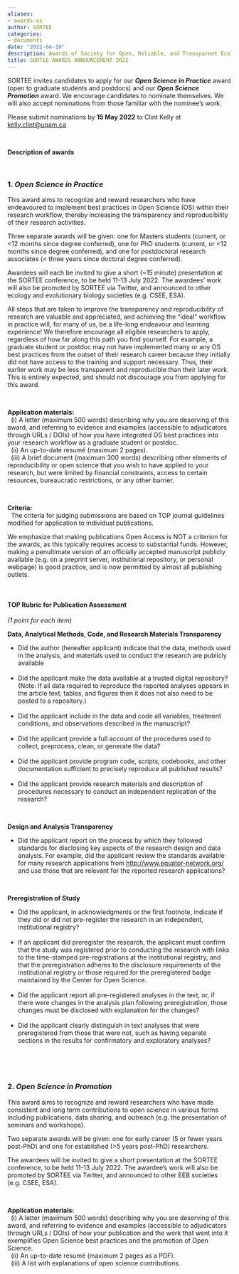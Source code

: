 ```yaml
---
aliases:
- awards-us
author: SORTEE
categories:
- documents
date: "2022-04-19"
description: Awards of Society for Open, Reliable, and Transparent Ecology and Evolutionary biology (SORTEE)
title: SORTEE AWARDS ANNOUNCEMENT 2022
---
```


SORTEE invites candidates to apply for our ***Open Science in Practice*** award (open to graduate students and postdocs) and our ***Open Science Promotion*** award. We encourage candidates to nominate themselves. We will also accept nominations from those familiar with the nominee’s work. 

Please submit nominations by **15 May 2022** to Clint Kelly at [kelly.clint@uqam.ca](mailto:kelly.clint@uqam.ca)

&nbsp;

**Description of awards**   

&nbsp;


### 1. ***Open Science in Practice***   

This award aims to recognize and reward researchers who have endeavoured to implement best practices in Open Science (OS) within their research workflow, thereby increasing the transparency and reproducibility of their research activities. 

Three separate awards will be given: one for Masters students (current, or <12 months since degree conferred), one for PhD students (current, or <12 months since degree conferred), and one for postdoctoral research associates (< three years since doctoral degree conferred).

Awardees will each be invited to give a short (~15 minute) presentation at the SORTEE conference, to be held 11-13 July 2022. The awardees’ work will also be promoted by SORTEE via Twitter, and announced to other ecology and evolutionary biology societies (e.g. CSEE, ESA). 

All steps that are taken to improve the transparency and reproducibility of research are valuable and appreciated, and achieving the “ideal” workflow in practice will, for many of us, be a life-long endeavour and learning experience! We therefore encourage all eligible researchers to apply, regardless of how far along this path you find yourself. For example, a graduate student or postdoc may not have implemented many or any OS best practices from the outset of their research career because they initially did not have access to the training and support necessary. Thus, their earlier work may be less transparent and reproducible than their later work. This is entirely expected, and should not discourage you from applying for this award.

&nbsp;

**Application materials:**   
&nbsp;
(i) A letter (maximum 500 words) describing why you are deserving of this award, and referring to evidence and examples (accessible to adjudicators through URLs / DOIs) of how you have integrated OS best practices into your research workflow as a graduate student or postdoc.    
&nbsp;
(ii) An up-to-date resumé (maximum 2 pages).      
&nbsp;
(iii) A brief document (maximum 300 words) describing other elements of reproducibility or open science that you wish to have applied to your research, but were limited by financial constraints, access to certain resources, bureaucratic restrictions, or any other barrier.   
  

&nbsp;

**Criteria:**  
&nbsp;
The criteria for judging submissions are based on TOP journal guidelines modified for application to individual publications.

We emphasize that making publications Open Access is NOT a criterion for the awards, as this typically requires access to substantial funds. However, making a penultimate version of an officially accepted manuscript publicly available (e.g. on a preprint server, institutional repository, or personal webpage) is good practice, and is now permitted by almost all publishing outlets.

&nbsp;

#### TOP Rubric for Publication Assessment   
*(1 point for each item)*     

**Data, Analytical Methods, Code, and Research Materials Transparency**   

-  Did the author (hereafter applicant) indicate that the data, methods used in the analysis, and materials used to conduct the research are publicly available    
&nbsp;
-  Did the applicant make the data available at a trusted digital repository? (Note: If all data required to reproduce the reported analyses appears in the article text, tables, and figures then it does not also need to be posted to a repository.)    
&nbsp;
-  Did the applicant include in the data and code all variables, treatment conditions, and observations described in the manuscript?   
&nbsp;
-  Did the applicant provide a full account of the procedures used to collect, preprocess, clean, or generate the data?   
&nbsp;
-  Did the applicant provide program code, scripts, codebooks, and other documentation sufficient to precisely reproduce all published results?   
&nbsp;
-  Did the applicant provide research materials and description of procedures necessary to conduct an independent replication of the research?

&nbsp;
&nbsp;

**Design and Analysis Transparency**   

-  Did the applicant report on the process by which they followed standards for disclosing key aspects of the research design and data analysis. For example, did the applicant review the standards available for many research applications from http://www.equator-network.org/ and use those that are relevant for the reported research applications?

&nbsp;
&nbsp;

**Preregistration of Study**   

-  Did the applicant, in acknowledgments or the first footnote, indicate if they did or did not pre-register the research in an independent, institutional registry?    
&nbsp;
-  If an applicant did preregister the research, the applicant must confirm that the study was registered prior to conducting the research with links to the time-stamped pre-registrations at the institutional registry, and that the preregistration adheres to the disclosure requirements of the institutional registry or those required for the preregistered badge maintained by the Center for Open Science.   
&nbsp;
-  Did the applicant report all pre-registered analyses in the text, or, if there were changes in the analysis plan following preregistration, those changes must be disclosed with explanation for the changes?    
&nbsp;
-  Did the applicant clearly distinguish in text analyses that were preregistered from those that were not, such as having separate sections in the results for confirmatory and exploratory analyses?    

&nbsp;

&nbsp;

### 2. ***Open Science in Promotion***    

This award aims to recognize and reward researchers who have made consistent and long term contributions to open science in various forms including publications, data sharing, and outreach (e.g. the presentation of seminars and workshops). 

Two separate awards will be given: one for early career (5 or fewer years post-PhD) and one for established (>5 years post-PhD) researchers. 

The awardees will be invited to give a short presentation at the SORTEE conference, to be held 11-13 July 2022. The awardee’s work will also be promoted by SORTEE via Twitter, and announced to other EEB societies (e.g. CSEE, ESA).

&nbsp;

**Application materials:**   
&nbsp;
(i) A letter (maximum 500 words) describing why you are deserving of this award, and referring to evidence and examples (accessible to adjudicators through URLs / DOIs) of how your publication and the work that went into it exemplifies Open Science best practices and the promotion of Open Science.   
&nbsp;
(ii) An up-to-date resumé (maximum 2 pages as a PDF).   
&nbsp;
(iii) A list with explanations of open science contributions.   

&nbsp;
&nbsp;

